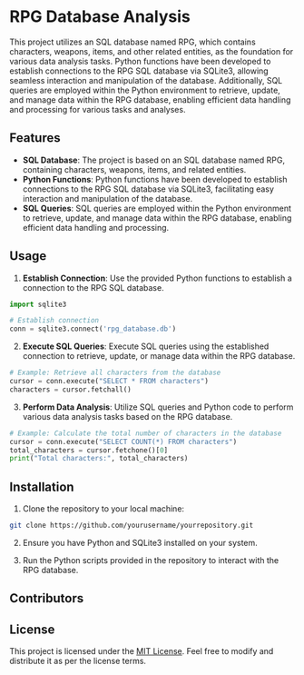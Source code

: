 # RPG Database Analysis

This project utilizes an SQL database named RPG, which contains characters, weapons, items, and other related entities, as the foundation for various data analysis tasks. Python functions have been developed to establish connections to the RPG SQL database via SQLite3, allowing seamless interaction and manipulation of the database. Additionally, SQL queries are employed within the Python environment to retrieve, update, and manage data within the RPG database, enabling efficient data handling and processing for various tasks and analyses.

## Features

- **SQL Database**: The project is based on an SQL database named RPG, containing characters, weapons, items, and related entities.
- **Python Functions**: Python functions have been developed to establish connections to the RPG SQL database via SQLite3, facilitating easy interaction and manipulation of the database.
- **SQL Queries**: SQL queries are employed within the Python environment to retrieve, update, and manage data within the RPG database, enabling efficient data handling and processing.

## Usage

1. **Establish Connection**: Use the provided Python functions to establish a connection to the RPG SQL database.

```python
import sqlite3

# Establish connection
conn = sqlite3.connect('rpg_database.db')
```

2. **Execute SQL Queries**: Execute SQL queries using the established connection to retrieve, update, or manage data within the RPG database.

```python
# Example: Retrieve all characters from the database
cursor = conn.execute("SELECT * FROM characters")
characters = cursor.fetchall()
```

3. **Perform Data Analysis**: Utilize SQL queries and Python code to perform various data analysis tasks based on the RPG database.

```python
# Example: Calculate the total number of characters in the database
cursor = conn.execute("SELECT COUNT(*) FROM characters")
total_characters = cursor.fetchone()[0]
print("Total characters:", total_characters)
```

## Installation

1. Clone the repository to your local machine:

```bash
git clone https://github.com/yourusername/yourrepository.git
```

2. Ensure you have Python and SQLite3 installed on your system.

3. Run the Python scripts provided in the repository to interact with the RPG database.

## Contributors

## License

This project is licensed under the [MIT License](LICENSE). Feel free to modify and distribute it as per the license terms.
